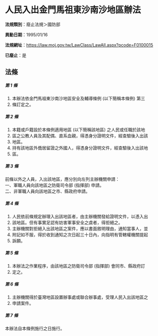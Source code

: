 # 人民入出金門馬祖東沙南沙地區辦法

**法規類別**：廢止法規＞國防部

**異動日期**：1995/01/16  

**法規網址**：https://law.moj.gov.tw/LawClass/LawAll.aspx?pcode=F0100015

**已廢止**：是



## 法條
##### 第 1 條
1. 本辦法依金門馬祖東沙南沙地區安全及輔導條例 (以下簡稱本條例) 第三
1. 條訂定之。

##### 第 2 條
1. 本籍或戶籍設於本條例適用地區 (以下簡稱該地區) 之人民或任職於該地
1. 區之公教人員及其配偶、直系血親，得憑身分證明文件，經查驗後入出該
1. 地區。
1. 持有該地區外僑居留證之外國人，得憑身分證明文件，經查驗後入出該地
1. 區。

##### 第 3 條
前條以外之人員，入出該地區，應分別向左列主辦機關申請：  
一、軍職人員向該地區之防衛司令部 (指揮部) 申請。  
二、非軍職人員向該地區之市、縣政府申請。  

##### 第 4 條
1. 人民依前條規定辦理入出該地區者，由主辦機關發給證明文件，以憑入出
1. 該地區。但有事實足認有妨害軍事安全之虞者，得拒絕之。
1. 主辦機關對拒絕入出該地區之案件，應以書面敘明理由，通知當事人，並
1. 附記如不服，得於收到通知之次日起三十日內，向指明有管轄權機關提起
1. 訴願。

##### 第 5 條
1. 本辦法之作業程序，由該地區之防衛司令部 (指揮部) 會同市、縣政府訂
1. 定之。

##### 第 6 條
1. 主辦機關得於臺灣地區設置辦事處或聯合辦事處，受理人民入出該地區之
1. 申請案件。

##### 第 7 條
本辦法自本條例施行之日施行。


